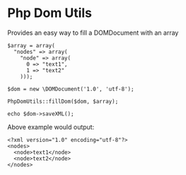 # Php Dom Utils #

Provides an easy way to fill a DOMDocument with an array

    $array = array(
      "nodes" => array(
        "node" => array(
          0 => "text1",
          1 => "text2"
        )));

    $dom = new \DOMDocument('1.0', 'utf-8');

    PhpDomUtils::fillDom($dom, $array);

    echo $dom->saveXML();

Above example would output:

    <?xml version="1.0" encoding="utf-8"?>
    <nodes>
      <node>text1</node>
      <node>text2</node>
    </nodes>